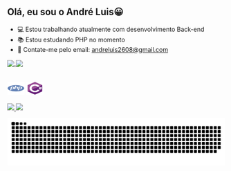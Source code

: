 ## Olá, eu sou o André Luis😀

- 💻 Estou trabalhando atualmente com desenvolvimento Back-end
- 📚 Estou estudando PHP no momento
- 📩 Contate-me pelo email: andreluis2608@gmail.com

 <div style="display: inline_block">
 <a href="https://github.com/DEV-AndreSilva">
   <img align="center" height="155" src="https://github-readme-stats.vercel.app/api?username=DEV-AndreSilva&show_icons=true&theme=dracula&include_all_commits=true&count_private=true"/>
   
   <img align="center" height="155" src="https://github-readme-stats.vercel.app/api/top-langs/?username=DEV-AndreSilva&layout=compact&langs_count=7&theme=dracula"/>
  </a> 
</div>
 
<br>

  
 <div style="display: inline_block"><br>
  <img  alt="Andre-Js" height="30" width="40" src="https://raw.githubusercontent.com/devicons/devicon/master/icons/php/php-plain.svg">
  <img  alt="Andre-Csharp" height="30" width="40" src="https://raw.githubusercontent.com/devicons/devicon/master/icons/csharp/csharp-original.svg">
 </div>

 </br>  
 <div>
  <a href ="mailto:andreluis2608@gmail.com">
   <img src="https://img.shields.io/badge/-Gmail-%23333?style=for-the-badge&logo=gmail&logoColor=white" target="_blank">
  </a>
  <a href="https://www.linkedin.com/in/DevAndreLuis" target="_blank">
   <img src="https://img.shields.io/badge/-LinkedIn-%230077B5?style=for-the-badge&logo=linkedin&logoColor=white" target="_blank">
  </a>   
 </div>
  
   ![Snake animation](https://github.com/DEV-AndreSilva/DEV-AndreSilva/blob/output/github-contribution-grid-snake.svg)

  
<!-- 
- 😄 Pronouns: ...
 -⚡ Fun fact: ...
- 👯 I’m looking to collaborate on ...
- 🤔 I’m looking for help with ...
-->
